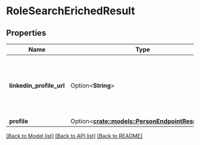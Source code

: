 # RoleSearchErichedResult

## Properties

Name | Type | Description | Notes
------------ | ------------- | ------------- | -------------
**linkedin_profile_url** | Option<**String**> | LinkedIn Profile URL of the person that most closely matches the role | [optional]
**profile** | Option<[**crate::models::PersonEndpointResponse**](PersonEndpointResponse.md)> |  | [optional]

[[Back to Model list]](../README.md#documentation-for-models) [[Back to API list]](../README.md#documentation-for-api-endpoints) [[Back to README]](../README.md)


